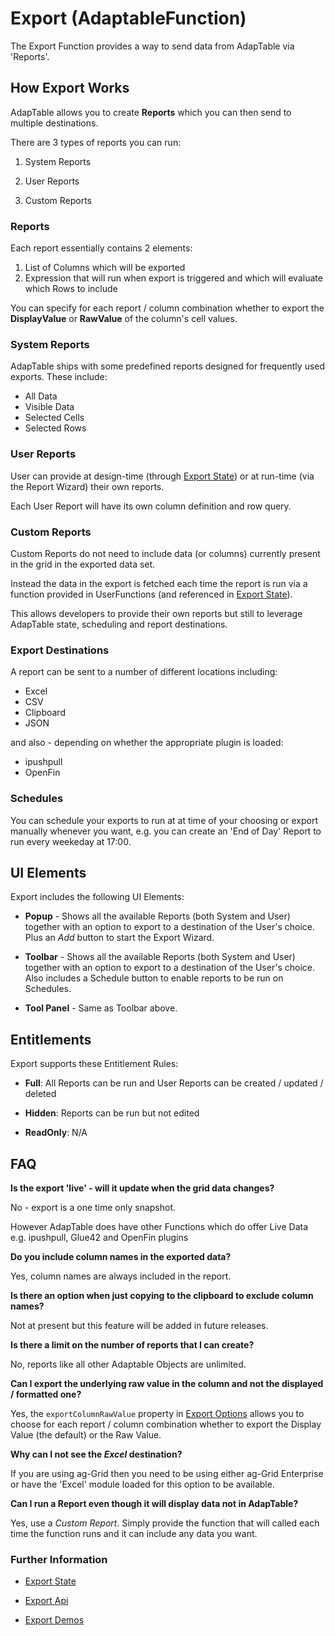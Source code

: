 # Export (AdaptableFunction)

The Export Function provides a way to send data from AdapTable via 'Reports'.

## How Export Works

AdapTable allows you to create **Reports** which you can then send to multiple destinations.  

There are 3 types of reports you can run:

1. System Reports

2. User Reports

3. Custom Reports

### Reports

Each report essentially contains 2 elements:

1. List of Columns which will be exported
2. Expression that will run when export is triggered and which will evaluate which Rows to include

You can specify for each report / column combination whether to export the **DisplayValue** or **RawValue** of the column's cell values.

### System Reports

AdapTable ships with some predefined reports designed for frequently used exports. These include:

- All Data
- Visible Data
- Selected Cells
- Selected Rows

### User Reports

User can provide at design-time (through [Export State](https://api.adaptabletools.com/interfaces/_src_predefinedconfig_exportstate_.exportstate.html)) or at run-time (via the Report Wizard) their own reports.

Each User Report will have its own column definition and row query.
  
### Custom Reports

Custom Reports do not need to include data (or columns) currently present in the grid in the exported data set.

Instead the data in the export is fetched each time the report is run via a function provided in UserFunctions (and referenced in [Export State](https://api.adaptabletools.com/interfaces/_src_predefinedconfig_exportstate_.exportstate.html)).

This allows developers to provide their own reports but still to leverage AdapTable state, scheduling and report destinations.

### Export Destinations

A report can be sent to a number of different locations including:

- Excel
- CSV
- Clipboard
- JSON
  
and also - depending on whether the appropriate plugin is loaded:

- ipushpull
- OpenFin

### Schedules

You can schedule your exports to run at at time of your choosing or export manually whenever you want, e.g. you can create an 'End of Day' Report to run every weekeday at 17:00.

## UI Elements

Export includes the following UI Elements:

- **Popup** - Shows all the available Reports (both System and User) together with an option to export to a destination of the User's choice.   Plus an *Add* button to start the Export Wizard.

- **Toolbar** - Shows all the available Reports (both System and User) together with an option to export to a destination of the User's choice.  Also includes a Schedule button to enable reports to be run on Schedules.

- **Tool Panel** - Same as Toolbar above.

## Entitlements

Export supports these Entitlement Rules:

- **Full**: All Reports can be run and User Reports can be created / updated / deleted

- **Hidden**: Reports can be run but not edited

- **ReadOnly**: N/A

## FAQ

**Is the export 'live'  - will it update when the grid data changes?**

No - export is a one time only snapshot.  

However AdapTable does have other Functions which do offer Live Data e.g. ipushpull, Glue42 and OpenFin plugins

**Do you include column names in the exported data?**

Yes, column names are always included in the report.

**Is there an option when just copying to the clipboard to exclude column names?**

Not at present but this feature will be added in future releases.

**Is there a limit on the number of reports that I can create?**

No, reports like all other Adaptable Objects are unlimited.

**Can I export the underlying raw value in the column and not the displayed / formatted one?**

Yes, the `exportColumnRawValue` property in [Export Options](https://api.adaptabletools.com/interfaces/_src_adaptableoptions_exportoptions_.exportoptions.html#exportcolumnrawvalue) allows you to choose for each report / column combination whether to export the Display Value (the default) or the Raw Value.

**Why can I not see the *Excel* destination?**

If you are using ag-Grid then you need to be using either ag-Grid Enterprise or have the 'Excel' module loaded for this option to be available.

**Can I run a Report even though it will display data not in AdapTable?**

Yes, use a *Custom Report*.  Simply provide the function that will called each time the function runs and it can include any data you want.

### Further Information

- [Export State](https://api.adaptabletools.com/interfaces/_src_predefinedconfig_exportstate_.exportstate.html)

- [Export Api](https://api.adaptabletools.com/interfaces/_src_api_exportapi_.exportapi.html)

- [Export Demos](https://demo.adaptabletools.com/export)